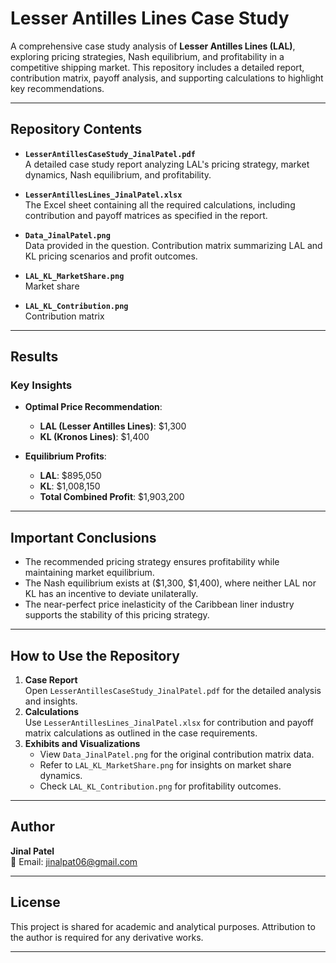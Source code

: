 # **Lesser Antilles Lines Case Study**

A comprehensive case study analysis of **Lesser Antilles Lines (LAL)**, exploring pricing strategies, Nash equilibrium, and profitability in a competitive shipping market. This repository includes a detailed report, contribution matrix, payoff analysis, and supporting calculations to highlight key recommendations.

---

## **Repository Contents**

- **`LesserAntillesCaseStudy_JinalPatel.pdf`**  
  A detailed case study report analyzing LAL's pricing strategy, market dynamics, Nash equilibrium, and profitability.

- **`LesserAntillesLines_JinalPatel.xlsx`**  
  The Excel sheet containing all the required calculations, including contribution and payoff matrices as specified in the report.

- **`Data_JinalPatel.png`**  
  Data provided in the question. Contribution matrix summarizing LAL and KL pricing scenarios and profit outcomes.  

- **`LAL_KL_MarketShare.png`**  
  Market share

- **`LAL_KL_Contribution.png`**  
  Contribution matrix
---

## **Results**

### **Key Insights**
- **Optimal Price Recommendation**:  
  - **LAL (Lesser Antilles Lines)**: $1,300  
  - **KL (Kronos Lines)**: $1,400  

- **Equilibrium Profits**:  
  - **LAL**: $895,050  
  - **KL**: $1,008,150  
  - **Total Combined Profit**: $1,903,200
 
---

## **Important Conclusions**
- The recommended pricing strategy ensures profitability while maintaining market equilibrium.  
- The Nash equilibrium exists at ($1,300, $1,400), where neither LAL nor KL has an incentive to deviate unilaterally.  
- The near-perfect price inelasticity of the Caribbean liner industry supports the stability of this pricing strategy.

---

## **How to Use the Repository**

1. **Case Report**  
   Open `LesserAntillesCaseStudy_JinalPatel.pdf` for the detailed analysis and insights.  
2. **Calculations**  
   Use `LesserAntillesLines_JinalPatel.xlsx` for contribution and payoff matrix calculations as outlined in the case requirements.  
3. **Exhibits and Visualizations**  
   - View `Data_JinalPatel.png` for the original contribution matrix data.  
   - Refer to `LAL_KL_MarketShare.png` for insights on market share dynamics.  
   - Check `LAL_KL_Contribution.png` for profitability outcomes.  

---

## **Author**
**Jinal Patel**  
📧 Email: [jinalpat06@gmail.com](mailto:jinalpat06@gmail.com)

---

## **License**
This project is shared for academic and analytical purposes. Attribution to the author is required for any derivative works.

---
